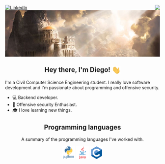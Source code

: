  [![LinkedIn][linkedin-shield]][linkedin-url]
<img align="right" src="https://komarev.com/ghpvc/?username=0xCronos&color=yellow">
<br>
<img align="center" src="./assets/images/banner.jpg" width="1280px">

<h2 align="center"> Hey there, I'm Diego! <img align="center" src="./assets/gifs/greetings.gif" width="28"></h2>

<!-- <h2 align='center'>About me</h2> -->
<p>I'm a Civil Computer Science Engineering student<!-- at <a href="https://www.pucv.cl/">Pontificia Universidad Católica de Valparaíso</a> -->. I really love software development and I'm passionate about programming and offensive security.</p>

- 💻 Backend developer.
- 🔐 Offensive security Enthusiast.
- 🎓 I love learning new things.

<h2 align="center">Programming languages</h2>
<p align="center">A summary of the programming languages I've worked with.</p>
<p align="center">
  <img src='./assets/technologies/python.svg' height='42px' alt='python'>
  <img src='./assets/technologies/java.svg' height='42px' alt='java'>
  <img src='./assets/technologies/c.svg' height='42px' alt='c'>
</p>

<!--
<h2 align="center">Frameworks and runtimes</h2>
<p align="center">A summary of the frameworks and runtimes I've worked with.</p>
<p align="center">
  <img src='./assets/technologies/react.svg' height='42px' alt="react">
  <img src='./assets/technologies/nextjs.svg' height='42px' alt="nextjs"/>
  <img src='./assets/technologies/nodejs.svg' height='42px' alt="nodejs"/>
</p>

<h2 align="center">Database systems</h2>
<p align="center">A summary of the database systems I've worked with.</p>
<p align="center">
  <img src='./assets/technologies/postgresql.svg' height='42px' alt="postgresql">
  <img src='./assets/technologies/mysql.svg' height='42px' alt="mysql">
  <img src='./assets/technologies/mongodb.svg' height='42px' alt="mongodb">
</p>

<h2 align="center">Others</h2>
<p align="center">A summary of other technologies I've worked with.</p>
<p align="center">
  <img src='./assets/technologies/linux.svg' height='42px' alt="linux">
  <img src='./assets/technologies/docker.svg' height='42px' alt="docker">
  <img src='./assets/technologies/kubernetes.svg' height='42px' alt="kubernetes">
  <img src='./assets/technologies/aws.svg' height='42px' alt="aws">
  <img src='./assets/technologies/firebase.svg' height='42px' alt="firebase">
  <img src='./assets/technologies/heroku.svg' height='42px' alt="heroku">
</p>
-->
[linkedin-shield]: https://img.shields.io/badge/-LinkedIn-black.svg?style=for-the-badge&logo=linkedin&colorB=555
[linkedin-url]: https://linkedin.com/in/diegomuñozm
